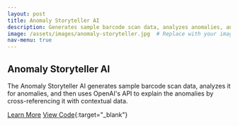 ```yaml
---
layout: post
title: Anomaly Storyteller AI
description: Generates sample barcode scan data, analyzes anomalies, and explains them using OpenAI's API.
image: /assets/images/anomaly-storyteller.jpg  # Replace with your image path
nav-menu: true
---
```


## Anomaly Storyteller AI

The Anomaly Storyteller AI generates sample barcode scan data, analyzes it for anomalies, and then uses OpenAI's API to explain the anomalies by cross-referencing it with contextual data.

[Learn More](/anomaly-ai.html)
[View Code](https://github.com/rachelradical/rachelradical.github.io/tree/main/anomaly-storyteller-ai){:target="_blank"}
